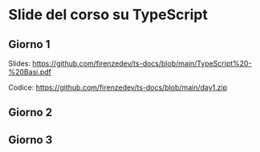 # Slide del corso su TypeScript

## Giorno 1

Slides: https://github.com/firenzedev/ts-docs/blob/main/TypeScript%20-%20Basi.pdf

Codice: https://github.com/firenzedev/ts-docs/blob/main/day1.zip

## Giorno 2


## Giorno 3

